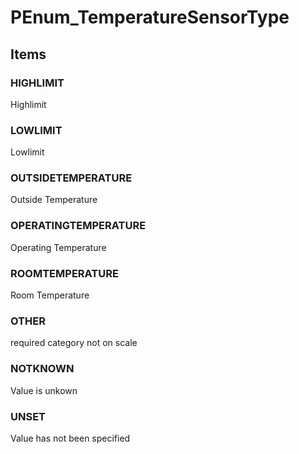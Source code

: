# PEnum_TemperatureSensorType

## Items

### HIGHLIMIT
Highlimit

### LOWLIMIT
Lowlimit

### OUTSIDETEMPERATURE
Outside Temperature

### OPERATINGTEMPERATURE
Operating Temperature

### ROOMTEMPERATURE
Room Temperature

### OTHER
required category not on scale

### NOTKNOWN
Value is unkown

### UNSET
Value has not been specified
